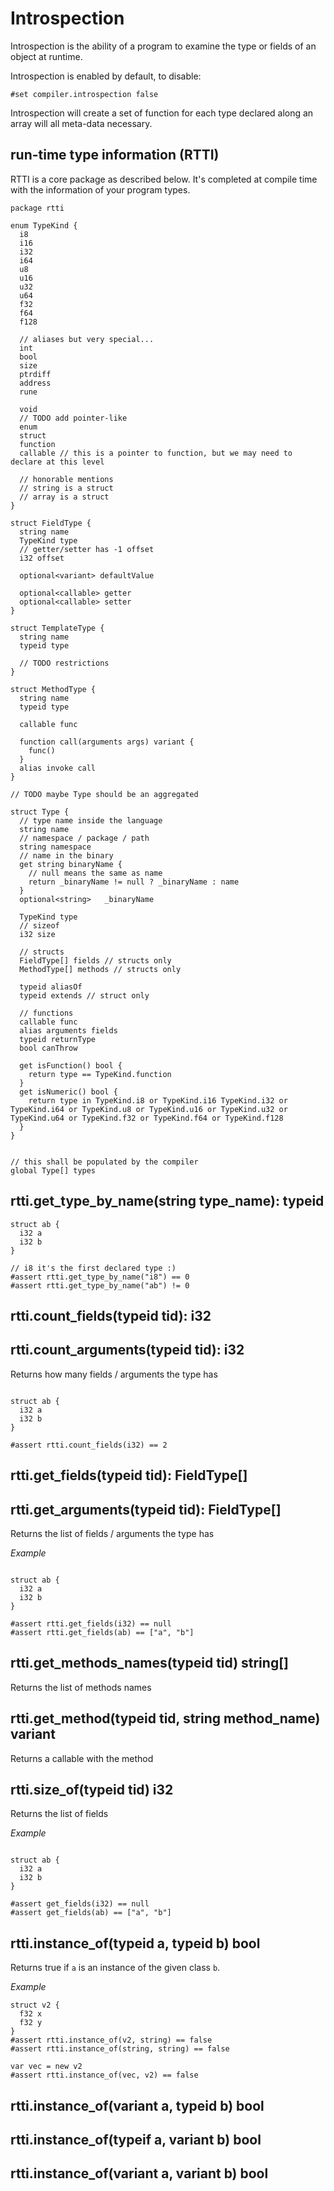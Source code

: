 # Introspection

<!--
  https://en.wikipedia.org/wiki/Type_introspection
-->

Introspection is the ability of a program to examine the type or fields of
an object at runtime.

Introspection is enabled by default, to disable:

```language
#set compiler.introspection false
```

Introspection will create a set of function for each type declared along an array
will all meta-data necessary.

## run-time type information (RTTI)

RTTI is a core package as described below. It's completed at compile time
with the information of your program types.

<!--
https://learn.microsoft.com/en-us/dotnet/api/system.type?view=net-7.0#properties
https://learn.microsoft.com/es-es/dotnet/api/system.reflection.fieldinfo?view=net-7.0
https://learn.microsoft.com/es-es/dotnet/api/system.reflection.membertypes?view=net-7.0
https://learn.microsoft.com/es-es/dotnet/api/system.reflection.parameterinfo?view=net-7.0#fields

https://docs.oracle.com/javase/8/docs/api/java/lang/Class.html
https://docs.oracle.com/javase/8/docs/api/java/lang/reflect/Method.html
-->

```language
package rtti

enum TypeKind {
  i8
  i16
  i32
  i64
  u8
  u16
  u32
  u64
  f32
  f64
  f128

  // aliases but very special...
  int
  bool
  size
  ptrdiff
  address
  rune

  void
  // TODO add pointer-like
  enum
  struct
  function
  callable // this is a pointer to function, but we may need to declare at this level

  // honorable mentions
  // string is a struct
  // array is a struct
}

struct FieldType {
  string name
  TypeKind type
  // getter/setter has -1 offset
  i32 offset

  optional<variant> defaultValue

  optional<callable> getter
  optional<callable> setter
}

struct TemplateType {
  string name
  typeid type

  // TODO restrictions
}

struct MethodType {
  string name
  typeid type

  callable func

  function call(arguments args) variant {
    func()
  }
  alias invoke call
}

// TODO maybe Type should be an aggregated

struct Type {
  // type name inside the language
  string name
  // namespace / package / path
  string namespace
  // name in the binary
  get string binaryName {
    // null means the same as name
    return _binaryName != null ? _binaryName : name
  }
  optional<string>   _binaryName

  TypeKind type
  // sizeof
  i32 size

  // structs
  FieldType[] fields // structs only
  MethodType[] methods // structs only

  typeid aliasOf
  typeid extends // struct only

  // functions
  callable func
  alias arguments fields
  typeid returnType
  bool canThrow

  get isFunction() bool {
    return type == TypeKind.function
  }
  get isNumeric() bool {
    return type in TypeKind.i8 or TypeKind.i16 TypeKind.i32 or TypeKind.i64 or TypeKind.u8 or TypeKind.u16 or TypeKind.u32 or TypeKind.u64 or TypeKind.f32 or TypeKind.f64 or TypeKind.f128
  }
}


// this shall be populated by the compiler
global Type[] types
```

## rtti.get_type_by_name(string type_name): typeid

```language
struct ab {
  i32 a
  i32 b
}

// i8 it's the first declared type :)
#assert rtti.get_type_by_name("i8") == 0
#assert rtti.get_type_by_name("ab") != 0
```

## rtti.count_fields(typeid tid): i32
## rtti.count_arguments(typeid tid): i32

Returns how many fields / arguments the type has

```test

struct ab {
  i32 a
  i32 b
}

#assert rtti.count_fields(i32) == 2
```


## rtti.get_fields(typeid tid): FieldType[]
## rtti.get_arguments(typeid tid): FieldType[]

Returns the list of fields / arguments the type has

*Example*

```test

struct ab {
  i32 a
  i32 b
}

#assert rtti.get_fields(i32) == null
#assert rtti.get_fields(ab) == ["a", "b"]
```

## rtti.get_methods_names(typeid tid) string[]

Returns the list of methods names

## rtti.get_method(typeid tid, string method_name) variant<callable>

Returns a callable with the method

## rtti.size_of(typeid tid) i32

Returns the list of fields

*Example*

```test

struct ab {
  i32 a
  i32 b
}

#assert get_fields(i32) == null
#assert get_fields(ab) == ["a", "b"]
```
## rtti.instance_of(typeid a, typeid b) bool

Returns true if `a` is an instance of the given class `b`.

*Example*
```language
struct v2 {
  f32 x
  f32 y
}
#assert rtti.instance_of(v2, string) == false
#assert rtti.instance_of(string, string) == false

var vec = new v2
#assert rtti.instance_of(vec, v2) == false
```

## rtti.instance_of(variant a, typeid b) bool
## rtti.instance_of(typeif a, variant b) bool
## rtti.instance_of(variant a, variant b) bool

